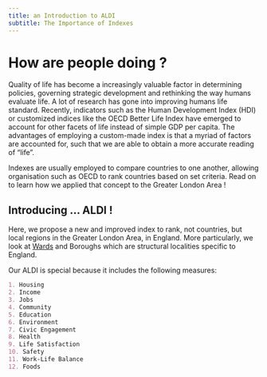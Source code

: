 ```yaml
---
title: an Introduction to ALDI 
subtitle: The Importance of Indexes 
---
```


# How are people doing ? 

Quality of life has become a increasingly valuable factor in determining policies, governing strategic development and rethinking the way humans evaluate life. A lot of research has gone into improving humans life standard. Recently, indicators such as the Human Development Index (HDI) or customized indices like the OECD Better Life Index have emerged to account for other facets of life instead of simple GDP per capita. The advantages of employing a custom-made index is that a myriad of factors are accounted for, such that we are able to obtain a more accurate reading of “life”.

Indexes are usually employed to compare countries to one another, allowing organisation such as OECD to rank countries based on set criteria. Read on to learn how we applied that concept to the Greater London Area !

## Introducing ... ALDI !

Here, we propose a new and improved index to rank, not countries, but local regions in the Greater London Area, in England. More particularly, we look at [Wards](https://en.wikipedia.org/wiki/Wards_and_electoral_divisions_of_the_United_Kingdom) and Boroughs which are structural localities specific to England. 

Our ALDI is special because it includes the following measures:

```markdown
1. Housing
2. Income
3. Jobs
4. Community
5. Education
6. Environment
7. Civic Engagement
8. Health
9. Life Satisfaction
10. Safety
11. Work-Life Balance
12. Foods 
```

